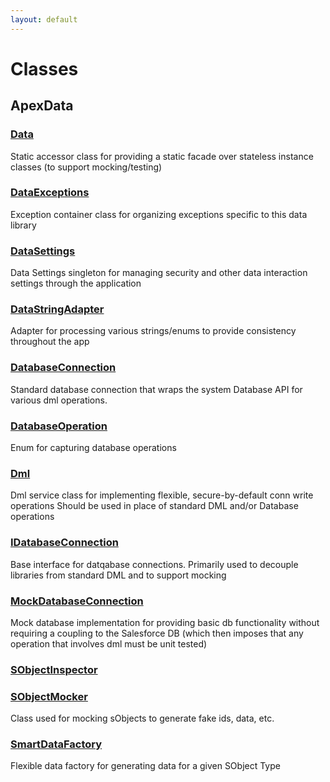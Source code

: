 ```yaml
---
layout: default
---
```

# Classes
## ApexData

### [Data](./ApexData/Data.md)

Static accessor class for providing a static facade over stateless instance classes (to support mocking/testing)



### [DataExceptions](./ApexData/DataExceptions.md)

Exception container class for organizing exceptions specific to this data library



### [DataSettings](./ApexData/DataSettings.md)

Data Settings singleton for managing security and other data interaction settings
through the application



### [DataStringAdapter](./ApexData/DataStringAdapter.md)

Adapter for processing various strings/enums to provide consistency throughout the app



### [DatabaseConnection](./ApexData/DatabaseConnection.md)

Standard database connection that wraps the system Database API for various dml operations.



### [DatabaseOperation](./ApexData/DatabaseOperation.md)

Enum for capturing database operations



### [Dml](./ApexData/Dml.md)

Dml service class for implementing flexible, secure-by-default conn write operations
Should be used in place of standard DML and/or Database operations



### [IDatabaseConnection](./ApexData/IDatabaseConnection.md)

Base interface for datqabase connections. Primarily used to decouple libraries
from standard DML and to support mocking



### [MockDatabaseConnection](./ApexData/MockDatabaseConnection.md)

Mock database implementation for providing basic db functionality without requiring a coupling
to the Salesforce DB (which then imposes that any operation that involves dml must be unit tested)



### [SObjectInspector](./ApexData/SObjectInspector.md)




### [SObjectMocker](./ApexData/SObjectMocker.md)

Class used for mocking sObjects to generate fake ids, data, etc.



### [SmartDataFactory](./ApexData/SmartDataFactory.md)

Flexible data factory for generating data for a given SObject Type


